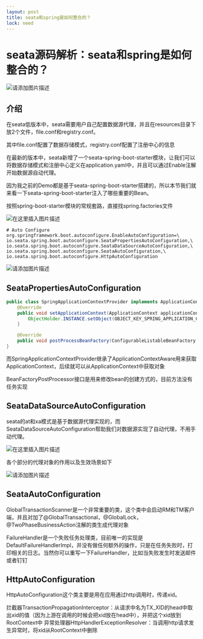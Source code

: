 ```yaml
---
layout: post
title: seata和spring是如何整合的？
lock: need
---
```


# seata源码解析：seata和spring是如何整合的？

![请添加图片描述](https://img-blog.csdnimg.cn/5d57fb5b394a4cc39f77eacc5fb9d873.jpg?)
## 介绍
在seata低版本中，seata需要用户自己配置数据源代理，并且在resources目录下放2个文件，file.conf和registry.conf。

其中file.conf配置了数据存储模式，registry.conf配置了注册中心的信息

在最新的版本中，seata新增了一个seata-spring-boot-starter模块，让我们可以将数据存储模式和注册中心定义在application.yaml中，并且可以通过Enable注解开始数据源自动代理。

因为我之前的Demo都是基于seata-spring-boot-starter搭建的，所以本节我们就来看一下seata-spring-boot-starter注入了哪些重要的Bean。

按照spring-boot-starter模块的常规套路，直接找spring.factories文件

![在这里插入图片描述](https://img-blog.csdnimg.cn/2c7b41d7176148919cbaaa7175b1c8d8.png)

```factories
# Auto Configure
org.springframework.boot.autoconfigure.EnableAutoConfiguration=\
io.seata.spring.boot.autoconfigure.SeataPropertiesAutoConfiguration,\
io.seata.spring.boot.autoconfigure.SeataDataSourceAutoConfiguration,\
io.seata.spring.boot.autoconfigure.SeataAutoConfiguration,\
io.seata.spring.boot.autoconfigure.HttpAutoConfiguration
```
![请添加图片描述](https://img-blog.csdnimg.cn/49513d1565064934a577bdea00061118.jpg?)

## SeataPropertiesAutoConfiguration

```java
public class SpringApplicationContextProvider implements ApplicationContextAware, BeanFactoryPostProcessor {
    @Override
    public void setApplicationContext(ApplicationContext applicationContext) throws BeansException {
        ObjectHolder.INSTANCE.setObject(OBJECT_KEY_SPRING_APPLICATION_CONTEXT, applicationContext);
    }

    @Override
    public void postProcessBeanFactory(ConfigurableListableBeanFactory beanFactory) throws BeansException { }
}
```
而SpringApplicationContextProvider继承了ApplicationContextAware用来获取ApplicationContext，后续就可以从ApplicationContext中获取对象

BeanFactoryPostProcessor接口是用来修改bean的创建方式的，目前方法没有任务实现

## SeataDataSourceAutoConfiguration
seata的at和xa模式是基于数据源代理实现的，而SeataDataSourceAutoConfiguration帮助我们对数据源实现了自动代理，不用手动代理。

![在这里插入图片描述](https://img-blog.csdnimg.cn/8059e72ea6cf4e799a83a1f66a708318.png?)

各个部分的代理对象的作用以及生效场景如下

![请添加图片描述](https://img-blog.csdnimg.cn/3054af8eac2e450a8d3ff8a45a31295e.png?)

## SeataAutoConfiguration
GlobalTransactionScanner是一个非常重要的类，这个类中会启动RM和TM客户端，并且对加了@GlobalTransactional，@GlobalLock，@TwoPhaseBusinessAction注解的类生成代理对象

FailureHandler是一个失败任务处理类，目前唯一的实现是DefaultFailureHandlerImpl，并没有做任何额外的操作，只是在任务失败时，打印相关的日志。当然你可以重写一下FailureHandler，比如当失败发生时发送邮件或者钉钉
## HttpAutoConfiguration
HttpAutoConfiguration这个类主要是用在应用通过http调用时，传递xid。

拦截器TransactionPropagationInterceptor：从请求中名为TX_XID的head中取出xid的值（因为上游在调用的时候会把xid放在head中），并把这个xid放到RootContext中
异常处理器HttpHandlerExceptionResolver：当调用http请求发生异常时，将xid从RootContext中删除